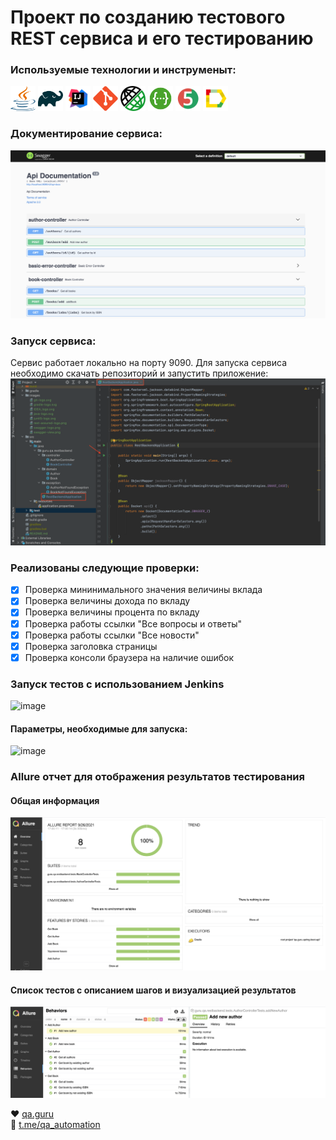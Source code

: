 # Проект по созданию тестового REST сервиса и его тестированию

### Используемые технологии и инструменыт:
<p align="left">
<img height="40" width="40" src="images/java-logo.svg" alt="java">
<img height="40" width="40" src="images/gradle-logo.svg" alt="gradle">
<img height="40" width="40" src="images/IDEA-logo.svg" alt="IDEA">
<img height="40" width="40" src="images/git-logo.svg" alt="git">
<img height="40" width="40" src="images/rest-assured-logo.png" alt="rest-assured">
<img height="40" width="40" src="images/swagger-logo.png" alt="swagger">
<img height="40" width="40" src="images/junit5-logo.svg" alt="junit5">
<img height="40" width="40" src="images/allure-Report-logo.svg" alt="allure">
</p>

### Документирование сервиса:
![image](images/swagger-view.png)

### Запуск сервиса:
Сервис работает локально на порту 9090.
Для запуска сервиса необходимо скачать репозиторий и запустить приложение:
![image](images/launch-service.png)


### Реализованы следующие проверки:
- [X] Проверка мининимального значения величины вклада
- [X] Проверка величины дохода по вкладу
- [X] Проверка величины процента по вкладу
- [X] Проверка работы ссылки "Все вопросы и ответы"
- [X] Проверка работы ссылки "Все новости" 
- [X] Проверка заголовка страницы
- [X] Проверка консоли браузера на наличие ошибок

### Запуск тестов с использованием Jenkins </br>
![image](images/jenkins-overview.png)
#### Параметры, необходимые для запуска:
![image](images/jenkins-params.png)

### Allure отчет для отображения результатов тестирования </br>
#### Общая информация
![image](images/allure-report-overview.png)
#### Список тестов c описанием шагов и визуализацией результатов
![image](images/allure-report-behavior.png)


:heart: <a target="_blank" href="https://qa.guru">qa.guru</a><br/>
:blue_heart: <a target="_blank" href="https://t.me/qa_automation">t.me/qa_automation</a>
